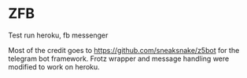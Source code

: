# ZFB

Test run heroku, fb messenger

Most of the credit goes to https://github.com/sneaksnake/z5bot for the telegram bot framework.
Frotz wrapper and message handling were modified to work on heroku.
